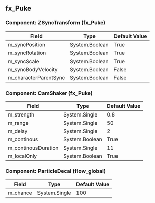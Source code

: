## fx_Puke

### Component: ZSyncTransform (fx_Puke)

|Field|Type|Default Value|
|---|---|---|
|m_syncPosition|System.Boolean|True|
|m_syncRotation|System.Boolean|True|
|m_syncScale|System.Boolean|True|
|m_syncBodyVelocity|System.Boolean|False|
|m_characterParentSync|System.Boolean|False|

### Component: CamShaker (fx_Puke)

|Field|Type|Default Value|
|---|---|---|
|m_strength|System.Single|0.8|
|m_range|System.Single|50|
|m_delay|System.Single|2|
|m_continous|System.Boolean|True|
|m_continousDuration|System.Single|11|
|m_localOnly|System.Boolean|True|

### Component: ParticleDecal (flow_global)

|Field|Type|Default Value|
|---|---|---|
|m_chance|System.Single|100|

